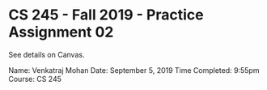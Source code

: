 # CS 245 - Fall 2019 - Practice Assignment 02
See details on Canvas.

Name: Venkatraj Mohan
Date: September 5, 2019
Time Completed: 9:55pm
Course: CS 245 